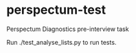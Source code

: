 # perspectum-test

Perspectum Diagnostics pre-interview task

Run ./test_analyse_lists.py to run tests.
